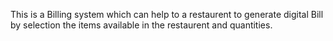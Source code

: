 This is a Billing system which can help to a restaurent to generate digital Bill by selection the items available in the restaurent and quantities. 
